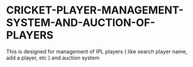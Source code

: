 # CRICKET-PLAYER-MANAGEMENT-SYSTEM-AND-AUCTION-OF-PLAYERS
This is designed for management of IPL players ( like search player name, add a player, etc )  and auction system
